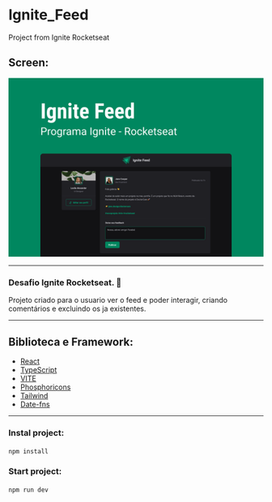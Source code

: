 # Ignite_Feed
 Project from Ignite Rocketseat

## Screen:
<img src="github\Capa.png" alt="Capa do desafio Coffee Delivery" />

---

### Desafio Ignite Rocketseat. 🚀
Projeto criado para o usuario ver o feed e poder interagir, criando comentários e excluindo os ja existentes.

---

## Biblioteca e Framework:

* [React](https://pt-br.reactjs.org/)
* [TypeScript](https://www.typescriptlang.org/)
* [VITE](https://vitejs.dev/)
* [Phosphoricons](https://phosphoricons.com/)
* [Tailwind](https://tailwindcss.com/)
* [Date-fns](https://www.npmjs.com/package/date-fns)

---

### Instal project:
`npm install`

### Start project:
`npm run dev`
